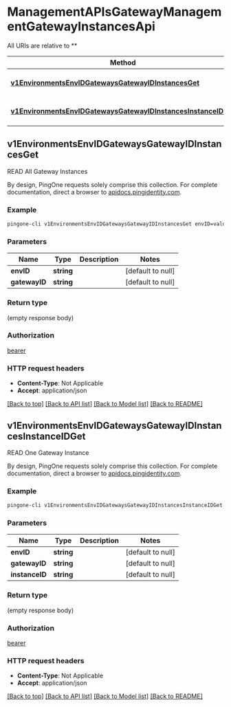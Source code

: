# ManagementAPIsGatewayManagementGatewayInstancesApi

All URIs are relative to **

Method | HTTP request | Description
------------- | ------------- | -------------
[**v1EnvironmentsEnvIDGatewaysGatewayIDInstancesGet**](ManagementAPIsGatewayManagementGatewayInstancesApi.md#v1EnvironmentsEnvIDGatewaysGatewayIDInstancesGet) | **GET** /v1/environments/{envID}/gateways/{gatewayID}/instances | READ All Gateway Instances
[**v1EnvironmentsEnvIDGatewaysGatewayIDInstancesInstanceIDGet**](ManagementAPIsGatewayManagementGatewayInstancesApi.md#v1EnvironmentsEnvIDGatewaysGatewayIDInstancesInstanceIDGet) | **GET** /v1/environments/{envID}/gateways/{gatewayID}/instances/{instanceID} | READ One Gateway Instance



## v1EnvironmentsEnvIDGatewaysGatewayIDInstancesGet

READ All Gateway Instances

By design, PingOne requests solely comprise this collection. For complete documentation, direct a browser to <a href='https://apidocs.pingidentity.com/pingone/platform/v1/api/'>apidocs.pingidentity.com</a>.

### Example

```bash
pingone-cli v1EnvironmentsEnvIDGatewaysGatewayIDInstancesGet envID=value gatewayID=value
```

### Parameters


Name | Type | Description  | Notes
------------- | ------------- | ------------- | -------------
 **envID** | **string** |  | [default to null]
 **gatewayID** | **string** |  | [default to null]

### Return type

(empty response body)

### Authorization

[bearer](../README.md#bearer)

### HTTP request headers

- **Content-Type**: Not Applicable
- **Accept**: application/json

[[Back to top]](#) [[Back to API list]](../README.md#documentation-for-api-endpoints) [[Back to Model list]](../README.md#documentation-for-models) [[Back to README]](../README.md)


## v1EnvironmentsEnvIDGatewaysGatewayIDInstancesInstanceIDGet

READ One Gateway Instance

By design, PingOne requests solely comprise this collection. For complete documentation, direct a browser to <a href='https://apidocs.pingidentity.com/pingone/platform/v1/api/'>apidocs.pingidentity.com</a>.

### Example

```bash
pingone-cli v1EnvironmentsEnvIDGatewaysGatewayIDInstancesInstanceIDGet envID=value gatewayID=value instanceID=value
```

### Parameters


Name | Type | Description  | Notes
------------- | ------------- | ------------- | -------------
 **envID** | **string** |  | [default to null]
 **gatewayID** | **string** |  | [default to null]
 **instanceID** | **string** |  | [default to null]

### Return type

(empty response body)

### Authorization

[bearer](../README.md#bearer)

### HTTP request headers

- **Content-Type**: Not Applicable
- **Accept**: application/json

[[Back to top]](#) [[Back to API list]](../README.md#documentation-for-api-endpoints) [[Back to Model list]](../README.md#documentation-for-models) [[Back to README]](../README.md)

